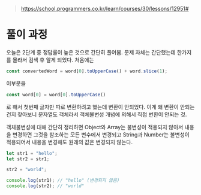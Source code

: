> https://school.programmers.co.kr/learn/courses/30/lessons/12951#

# 풀이 과정
오늘은 2단계 중 정답률이 높은 것으로 간단히 풀어봄.
문제 자체는 간단했는데 한가지를 몰라서 검색 후 알게 되었다.
처음에는
```js
const convertedWord = word[0].toUpperCase() + word.slice(1);
```
이부분을
```js
const word[0] = word[0].toUpperCase()
```
로 해서 첫번째 글자만 따로 변환하려고 했는데 변환이 안되었다.
이게 왜 변환이 안되는 건지 찾아보니
문자열도 객체라서 객체불변성 개념에 의해서 직접 변환이 안되는 것.

객체불변성에 대해 간단히 정리하면
Object와 Array는 불변성이 적용되지 않아서 내용을 변경하면 그것을 참조하는 모든 변수에서 변경되고
String과 Number는 불변성이 적용되어서 내용을 변경해도 원래의 값은 변경되지 않는다.
```js
let str1 = "hello";
let str2 = str1;

str2 = "world";

console.log(str1); // "hello" (변경되지 않음)
console.log(str2); // "world"
```